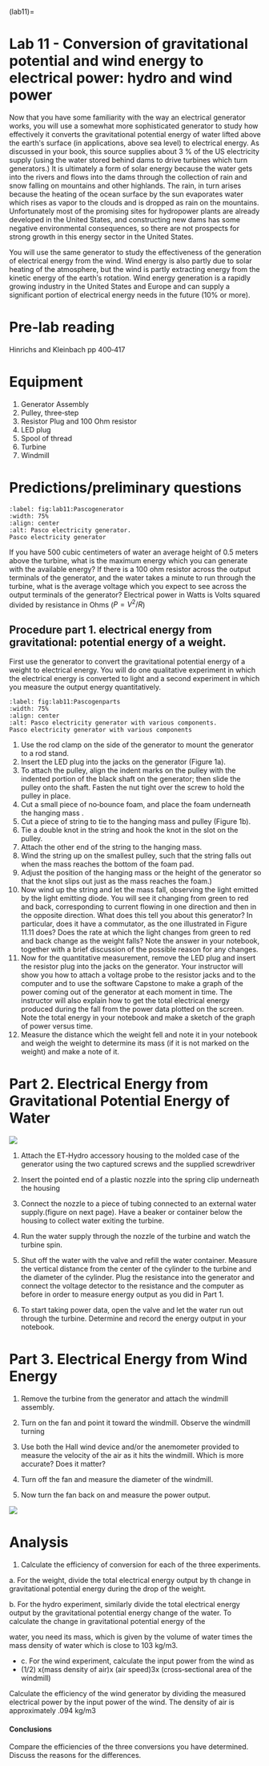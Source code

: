 (lab11)=
# Lab 11 - Conversion of gravitational potential and wind energy to electrical power: hydro and wind power

Now that you have some familiarity with the way an electrical generator works, you will use a somewhat more sophisticated generator to study how effectively it converts the gravitational potential energy of water lifted above the earthʹs surface (in applications, above sea level) to electrical energy. As discussed in your book, this source supplies about 3 % of the US electricity supply (using the water stored behind dams to drive turbines which turn generators.) It is ultimately a form of solar energy because the water gets into the rivers and flows into the dams through the collection of rain and snow falling on mountains and other highlands. The rain, in turn arises because the heating of the ocean surface by the sun evaporates water which rises as vapor to the clouds and is dropped as rain on the mountains. Unfortunately most of the promising sites for hydropower plants are already developed in the United States, and constructing new dams has some negative environmental consequences, so there are not prospects for strong growth in this energy sector in the United States.

You will use the same generator to study the effectiveness of the generation of electrical energy from the wind. Wind energy is also partly due to solar heating of the atmosphere, but the wind is partly extracting energy from the kinetic energy of the earthʹs rotation. Wind energy generation is a rapidly growing industry in the United States and Europe and can supply a significant portion of electrical energy needs in the future (10% or more).

# Pre‐lab reading

Hinrichs and Kleinbach pp 400‐417

# Equipment

1. Generator Assembly 
2. Pulley, three‐step 
3. Resistor Plug and 100 Ohm resistor 
4. LED plug
5. Spool of thread
6. Turbine
7. Windmill

# Predictions/preliminary questions

```{figure} ../figures/lab11/Pascogenerator.svg
:label: fig:lab11:Pascogenerator
:width: 75%
:align: center
:alt: Pasco electricity generator.
Pasco electricity generator
```

If you have 500 cubic centimeters of water an average height of 0.5 meters above the turbine, what is the maximum energy which you can generate with the available energy? If there is a 100 ohm resistor across the output terminals of the generator, and the water takes a minute to run through the turbine, what is the average voltage which you expect to see across the output terminals of the generator? Electrical power in Watts is Volts squared divided by resistance in Ohms ($P = V^2/R$)

## Procedure part 1. electrical energy from gravitational: potential energy of a weight.

First use the generator to convert the gravitational potential energy of a weight to electrical energy. You will do one qualitative experiment in which the electrical energy is converted to light and a second experiment in which you measure the output energy quantitatively.
```{figure} ../figures/lab11/Pascogenparts.svg
:label: fig:lab11:Pascogenparts
:width: 75%
:align: center
:alt: Pasco electricity generator with various components.
Pasco electricity generator with various components
```

1. Use the rod clamp on the side of the generator to mount the generator to a rod stand.
2. Insert the LED plug into the jacks on the generator (Figure 1a).
3. To attach the pulley, align the indent marks on the pulley with the indented portion of the black shaft on the generator; then slide the pulley onto the shaft. Fasten the nut tight over the screw to hold the pulley in place.
4. Cut a small piece of no‐bounce foam, and place the foam underneath the hanging mass .
5. Cut a piece of string to tie to the hanging mass and pulley (Figure 1b).
6. Tie a double knot in the string and hook the knot in the slot on the pulley.
7. Attach the other end of the string to the hanging mass.
8. Wind the string up on the smallest pulley, such that the string falls out when the mass reaches the bottom of the foam pad.
9. Adjust the position of the hanging mass or the height of the generator so that the knot slips out just as the mass reaches the foam.)
10. Now wind up the string and let the mass fall, observing the light emitted by the light emitting diode. You will see it changing from green to red and back, corresponding to current flowing in one direction and then in the opposite direction. What does this tell you about this generator? In particular, does it have a commutator, as the one illustrated in Figure 11.11 does? Does the rate at which the light changes from green to red and back change as the weight falls? Note the answer in your notebook, together with a brief discussion of the possible reason for any changes.
11. Now for the quantitative measurement, remove the LED plug and insert the resistor plug into the jacks on the generator. Your instructor will show you how to attach a voltage probe to the resistor jacks and to the computer and to use the software Capstone to make a graph of the power coming out of the generator at each moment in time. The instructor will also explain how to get the total electrical energy produced during the fall from the power data plotted on the screen. Note the total energy in your notebook and make a sketch of the graph of power versus time.
12. Measure the distance which the weight fell and note it in your notebook and weigh the weight to determine its mass (if it is not marked on the weight) and make a note of it.

# Part 2. Electrical Energy from Gravitational Potential Energy of Water

![](../figures/_page_55_Picture_12.jpeg)

1. Attach the ET‐Hydro accessory housing to the molded case of the generator using the two captured screws and the supplied screwdriver

2. Insert the pointed end of a plastic nozzle into the spring clip underneath the housing

3. Connect the nozzle to a piece of tubing connected to an external water supply.(figure on next page). Have a beaker or container below the housing to collect water exiting the turbine.

4. Run the water supply through the nozzle of the turbine and watch the turbine spin.

5. Shut off the water with the valve and refill the water container. Measure the vertical distance from the center of the cylinder to the turbine and the diameter of the cylinder. Plug the resistance into the generator and connect the voltage detector to the resistance and the computer as before in order to measure energy output as you did in Part 1.

6. To start taking power data, open the valve and let the water run out through the turbine. Determine and record the energy output in your notebook.

# Part 3. Electrical Energy from Wind Energy

1. Remove the turbine from the generator and attach the windmill assembly.

2. Turn on the fan and point it toward the windmill. Observe the windmill turning

3. Use both the Hall wind device and/or the anemometer provided to measure the velocity of the air as it hits the windmill. Which is more accurate? Does it matter?

4. Turn off the fan and measure the diameter of the windmill.

5. Now turn the fan back on and measure the power output.

![](../figures/_page_56_Picture_10.jpeg)

# Analysis

1. Calculate the efficiency of conversion for each of the three experiments.

 a. For the weight, divide the total electrical energy output by th change in gravitational potential energy during the drop of the weight.

 b. For the hydro experiment, similarly divide the total electrical energy output by the gravitational potential energy change of the water. To calculate the change in gravitational potential energy of the

water, you need its mass, which is given by the volume of water times the mass density of water which is close to 103 kg/m3.

- c. For the wind experiment, calculate the input power from the wind as
- (1/2) x(mass density of air)x (air speed)3x (cross‐sectional area of the windmill)

Calculate the efficiency of the wind generator by dividing the measured electrical power by the input power of the wind. The density of air is approximately .094 kg/m3

#### Conclusions

Compare the efficiencies of the three conversions you have determined. Discuss the reasons for the differences.